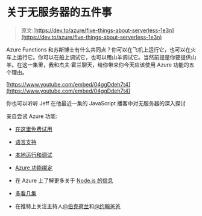 # 关于无服务器的五件事

> 原文:[https://dev.to/azure/five-things-about-serverless-1e3n](https://dev.to/azure/five-things-about-serverless-1e3n)

Azure Functions 和苏斯博士有什么共同点？你可以在飞机上运行它，也可以在火车上运行它。你可以在船上调试它，也可以用山羊调试它。当然前提是你要提供山羊。在这一集里，我和杰夫·霍兰聊天，给你带来你今天应该使用 Azure 功能的五个理由。

[https://www.youtube.com/embed/04ggDdeh7t4](https://www.youtube.com/embed/04ggDdeh7t4)

你也可以听听 Jeff 在他最近一集的 JavaScript 播客中对无服务器的深入探讨

亲自尝试 Azure 功能:

*   [在这里免费试用](https://azure.microsoft.com/en-us/services/functions/?wt.mc_id=devto-blog-jopapa)
*   [语言支持](https://docs.microsoft.com/en-us/azure/azure-functions/supported-languages?wt.mc_id=devto-blog-jopapa)
*   [本地运行和调试](https://docs.microsoft.com/en-us/azure/azure-functions/functions-develop-local?wt.mc_id=devto-blog-jopapa)
*   [Azure 功能绑定](https://docs.microsoft.com/en-us/azure/azure-functions/functions-triggers-bindings?wt.mc_id=devto-blog-jopapa)

*   在 Azure 上了解更多关于 [Node.js 的信息](https://docs.microsoft.com/en-us/javascript/azure/?view=azure-node-latest&wt.mc_id=devto-blog-jopapa)

*   [多看几集](https://aka.ms/FiveThingsPlaylist)

*   在推特上关注主持人[@伯克荷兰](https://twitter.com/burkeholland)和[@约翰爸爸](https://twitter.com/John_Papa)